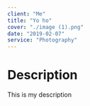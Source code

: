 ```yaml
---
client: "Me"
title: "Yo ho"
cover: "./image (1).png"
date: "2019-02-07"
service: "Photography"
---
```

# Description

This is my description
